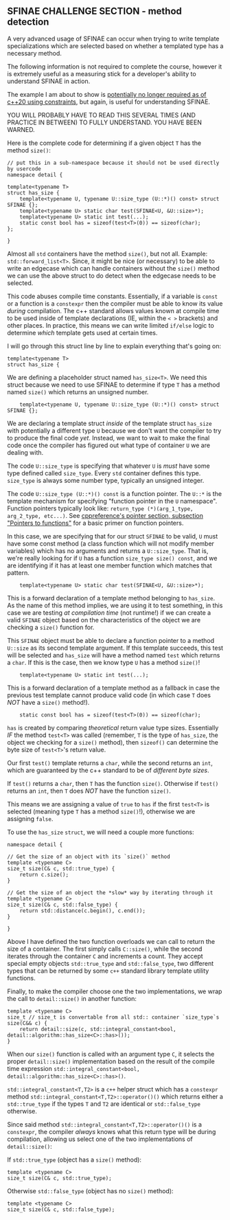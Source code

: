 ## SFINAE CHALLENGE SECTION - method detection
A very advanced usage of SFINAE can occur when trying to write template specializations which are selected based on whether a templated type has a necessary method. 

The following information is not required to complete the course, however it is extremely useful as a measuring stick for a developer's ability to understand SFINAE in action. 

The example I am about to show is [potentially no longer required as of c++20 using constraints](https://en.cppreference.com/w/cpp/language/constraints), but again, is useful for understanding SFINAE.

YOU WILL PROBABLY HAVE TO READ THIS SEVERAL TIMES (AND PRACTICE IN BETWEEN) TO FULLY UNDERSTAND. YOU HAVE BEEN WARNED.

Here is the complete code for determining if a given object `T` has the method `size()`:
```
// put this in a sub-namespace because it should not be used directly by usercode
namespace detail { 

template<typename T>
struct has_size {
    template<typename U, typename U::size_type (U::*)() const> struct SFINAE {};
    template<typename U> static char test(SFINAE<U, &U::size>*);
    template<typename U> static int test(...);
    static const bool has = sizeof(test<T>(0)) == sizeof(char);
};

}
```

Almost all `std` containers have the method `size()`, but not all. Example: `std::forward_list<T>`. Since, it might be nice (or necessary) to be able to write an edgecase which can handle containers without the `size()` method we can use the above struct to do detect when the edgecase needs to be selected.

This code abuses compile time constants. Essentially, if a variable is `const` or a function is a `constexpr` then the compiler must be able to know its value *during* compilation. The c++ standard allows values known at compile time to be used inside of template declarations (IE, within the `< >` brackets) and other places. In practice, this means we can write limited `if/else` logic to determine *which* template gets used at certain times.

I will go through this struct line by line to explain everything that's going on:

```
template<typename T>
struct has_size {
```

We are defining a placeholder struct named `has_size<T>`. We need this struct 
because we need to use SFINAE to determine if type `T` has a method named 
`size()` which returns an unsigned number.

```
    template<typename U, typename U::size_type (U::*)() const> struct SFINAE {};
```

We are declaring a template struct *inside* of the template struct `has_size` with potentially a different type `U` because we don't want the compiler to try to produce the final code *yet*. Instead, we want to wait to make the final code once the compiler has figured out what type of container `U` we are dealing with.

The code `U::size_type` is specifying that whatever `U` is *must* have some type defined called `size_type`. Every `std` container defines this type. `size_type` is always some number type, typically an unsigned integer.

The code `U::size_type (U::*)() const` is a function pointer. The `U::*` is the template mechanism for specifying "function pointer in the `U` namespace". Function pointers typically look like: `return_type (*)(arg_1_type, arg_2_type, etc...)`. See [cppreference's pointer section, subsection "Pointers to functions"](https://en.cppreference.com/w/cpp/language/pointer) for a basic primer on function pointers.

In this case, we are specifying that for our struct `SFINAE` to be valid, `U` must have some const method (a class function which will not modify member variables) which has no arguments and returns a `U::size_type`. That is, we're really looking for if `U` has a function `size_type size() const`, and we are identifying if it has at least one member function which matches that pattern.

```
    template<typename U> static char test(SFINAE<U, &U::size>*);
```

This is a forward declaration of a template method belonging to `has_size`. As the name of this method implies, we are using it to test something, in this case we are testing *at compilation time* (not runtime!) if we can create a valid `SFINAE` object based on the characteristics of the object we are checking a `size()` function for. 

This `SFINAE` object must be able to declare a function pointer to a method `U::size` as its second template argument. If this template succeeds, this test will be selected and `has_size` will have a method named `test` which returns a `char`. If this is the case, then we know type `U` has a method `size()`!

```
    template<typename U> static int test(...);
```

This is a forward declaration of a template method as a fallback in case the previous test template cannot produce valid code (in which case `T` does *NOT* have a `size()` method!). 

```
    static const bool has = sizeof(test<T>(0)) == sizeof(char);
```

`has` is created by comparing *theoretical* return value type sizes. Essentially *IF* the method `test<T>` was called (remember, `T` is the type of `has_size`, the object we checking for a `size()` method), then `sizeof()` can determine the byte size of `test<T>`'s return value. 

Our first `test()` template returns a `char`, while the second returns an `int`, which are guaranteed by the c++ standard to be of *different byte sizes*. 

If `test()` returns a `char`, then `T` has the function `size()`. Otherwise if `test()` returns an `int`, then `T` does *NOT* have the function `size()`.

This means we are assigning a value of `true` to `has` if the first `test<T>` is selected (meaning type `T` has a method `size()`!), otherwise we are assigning `false`.

To use the `has_size` `struct`, we will need a couple more functions:
```
namespace detail {

// Get the size of an object with its `size()` method
template <typename C>
size_t size(C& c, std::true_type) { 
    return c.size(); 
}

// Get the size of an object the *slow* way by iterating through it
template <typename C>
size_t size(C& c, std::false_type) {
    return std::distance(c.begin(), c.end());
}

}
```

Above I have defined the two function overloads we can call to return the size of a container. The first simply calls `C::size()`, while the second iterates through the container `C` and increments a count. They accept special empty objects `std::true_type` and `std::false_type`, two different types that can be returned by some `c++` standard library template utility functions. 

Finally, to make the compiler choose one the two implementations, we wrap the call to `detail::size()` in another function:
```
template <typename C>
size_t // size_t is convertable from all std:: container `size_type`s
size(C&& c) { 
    return detail::size(c, std::integral_constant<bool, detail::algorithm::has_size<C>::has>()); 
}
```

When our `size()` function is called with an argument type `C`, it selects the proper `detail::size()` implementation based on the result of the compile time expression `std::integral_constant<bool, detail::algorithm::has_size<C>::has>()`. 

`std::integral_constant<T,T2>` is a `c++` helper struct which has a `constexpr` method `std::integral_constant<T,T2>::operator()()` which returns either a `std::true_type` if the types `T` and `T2` are identical or `std::false_type` otherwise.

Since said method `std::integral_constant<T,T2>::operator()()` is a `constexpr`, the compiler *always* knows what this return type will be during compilation, allowing us select one of the two implementations of `detail::size()`:

If `std::true_type` (object has a `size()` method):
```
template <typename C>
size_t size(C& c, std::true_type);
```

Otherwise `std::false_type` (object has no `size()` method):
```
template <typename C>
size_t size(C& c, std::false_type);
```
